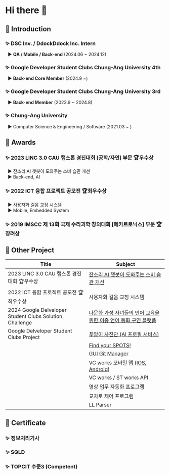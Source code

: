 # Hi there 👋

## 📌 Introduction
### ✨ DSC Inv. / DdockDdock Inc. Intern  
&nbsp; ▶️ **QA / Mobile / Back-end** (2024.06 ~ 2024.12)  

### ✨ Google Developer Student Clubs Chung-Ang University 4th   
&nbsp; ▶️ **Back-end Core Member** (2024.9 ~)  

### ✨ Google Developer Student Clubs Chung-Ang University 3rd   
&nbsp; ▶️ **Back-end Member** (2023.9 ~ 2024.8)  

### ✨ Chung-Ang University   
&nbsp; ▶️ Computer Science & Engineering / Software (2021.03 ~ )

## 📌 Awards
### ✨ **2023 LINC 3.0 CAU 캡스톤 경진대회 [공학/자연] 부문 🏆우수상**   
&nbsp; ▶️ 잔소리 AI 챗봇이 도와주는 소비 습관 개선  
&nbsp; ▶️ Back-end, AI  

### ✨ **2022 ICT 융합 프로젝트 공모전 🏆최우수상**   
&nbsp; ▶️ 사용자화 걸음 교정 시스템   
&nbsp; ▶️ Mobile, Embedded System  

### ✨ **2019 IMSCC 제 13회 국제 수리과학 창의대회 [메카트로닉스] 부문 🏆장려상**  


## 📌 Other Project
|Title|Subject|
|---|---|
|2023 LINC 3.0 CAU 캡스톤 경진대회 🏆우수상|[잔소리 AI 챗봇이 도와주는 소비 습관 개선](https://github.com/alsrudrl1220/Walletty)|
|2022 ICT 융합 프로젝트 공모전 🏆최우수상 |사용자화 걸음 교정 시스템|
|2024 Google Delveloper Student Clubs Solution Challenge|[다문화 가정 자녀들의 언어 교육을 위한 이중 언어 동화 구연 플랫폼](https://github.com/GDSC-CAU/FTIsland-BE)|
|Google Delveloper Student Clubs Project|[푸앙이 사진관 (AI 프로필 서비스)](https://github.com/GDSC-CAU/PuangFilm-BE)|
||[Find your SPOTS!](https://github.com/SpotSpots/spots_front)|
||[GUI Git Manager](https://github.com/alsrudrl1220/GUI-Git-Manager)|
||VC works 모바일 앱 ([IOS](https://apps.apple.com/kr/app/vcworks/id6738978723), [Android](https://play.google.com/store/apps/details?id=com.vcworks.mobile&hl=ko))|
||VC works / ST works API |
||영상 업무 자동화 프로그램|
||교차로 제어 프로그램|
||LL Parser|

## 📌 Certificate
### ✨ 정보처리기사  
### ✨ SQLD  
### ✨ TOPCIT 수준3 (Competent)  

<!--
**alsrudrl1220/alsrudrl1220** is a ✨ _special_ ✨ repository because its `README.md` (this file) appears on your GitHub profile.

Here are some ideas to get you started:

- 🔭 I’m currently working on ...
- 🌱 I’m currently learning ...
- 👯 I’m looking to collaborate on ...
- 🤔 I’m looking for help with ...
- 💬 Ask me about ...
- 📫 How to reach me: ...
- 😄 Pronouns: ...
- ⚡ Fun fact: ...


|Period|Title|Subject|
|------|---|---|
|23.09 ~ 23.12|2023 LINC 3.0 CAU 캡스톤 경진대회 🏆우수상|잔소리 AI 챗봇이 도와주는 소비 습관 개선|
|22.01 ~ 22.04|2022 ICT 융합 프로젝트 공모전 🏆최우수상 |사용자화 걸음 교정 시스템|
|24.01 ~ 24.02|2024 Google Delveloper Student Clubs Solution Challenge|다문화 가정 자녀들의 언어 교육을 위한 이중 언어 동화 구연 플랫폼|
|24.07 ~ 24.09|Google Delveloper Student Clubs|푸앙이 사진관 (AI 프로필 서비스)|
|23.11 ~ 24.12||Find your SPOTS!|
|23.04 ~ 23.06||GUI Git Manager|
|24.09 ~ 24.12||VC Works 모바일 앱 (IOS, Android)|
|24.07||영상 업무 자동화 프로그램|
|23.05||교차로 제어 프로그램|
|22.11||LL Parser|


CECOM
GDSC
chAOS
CLUG


[![Top Langs](https://github-readme-stats.vercel.app/api/top-langs/?username=alsrudrl1220)](https://github.com/anuraghazra/github-readme-stats)

-->
